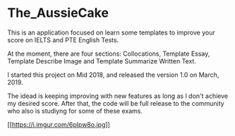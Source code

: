 # The_AussieCake

This is an application focused on learn some templates to improve your score on IELTS and PTE English Tests.

At the moment, there are four sections: Collocations, Template Essay, Template Describe Image and Template Summarize Written Text.

I started this project on Mid 2018, and released the version 1.0 on March, 2019.

The idead is keeping improving with new features as long as I don't achieve my desired score. After that, the code will be full release to the community who also is studiyng for some of these exams.

[[https://i.imgur.com/6pIpw8o.jpg]]
